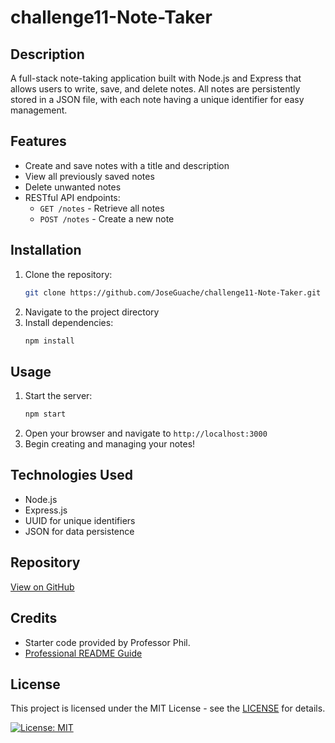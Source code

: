 # challenge11-Note-Taker

## Description

A full-stack note-taking application built with Node.js and Express that allows users to write, save, and delete notes. All notes are persistently stored in a JSON file, with each note having a unique identifier for easy management.

## Features

- Create and save notes with a title and description
- View all previously saved notes
- Delete unwanted notes
- RESTful API endpoints:
  - `GET /notes` - Retrieve all notes
  - `POST /notes` - Create a new note

## Installation

1. Clone the repository:
   ```bash
   git clone https://github.com/JoseGuache/challenge11-Note-Taker.git
   ```
2. Navigate to the project directory
3. Install dependencies:
   ```bash
   npm install
   ```

## Usage

1. Start the server:
   ```bash
   npm start
   ```
2. Open your browser and navigate to `http://localhost:3000`
3. Begin creating and managing your notes!

## Technologies Used

- Node.js
- Express.js
- UUID for unique identifiers
- JSON for data persistence

## Repository

[View on GitHub](https://github.com/JoseGuache/challenge11-Note-Taker)

## Credits

- Starter code provided by Professor Phil.
- [Professional README Guide](https://coding-boot-camp.github.io/full-stack/github/professional-readme-guide)

## License

This project is licensed under the MIT License - see the [LICENSE](https://opensource.org/licenses/MIT) for details.

[![License: MIT](https://img.shields.io/badge/License-MIT-yellow.svg)](https://opensource.org/licenses/MIT)